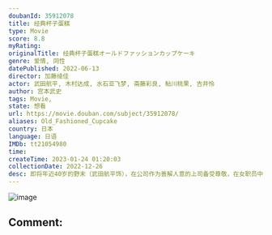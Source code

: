 ```yaml
---
doubanId: 35912078
title: 经典杯子蛋糕
type: Movie
score: 8.8
myRating: 
originalTitle: 经典杯子蛋糕オールドファッションカップケーキ
genre: 爱情, 同性
datePublished: 2022-06-13
director: 加藤绫佳
actor: 武田航平, 木村达成, 水石亚飞梦, 斋藤彩良, 鲇川桃果, 吉井怜
author: 宫本武史
tags: Movie, 
state: 想看
url: https://movie.douban.com/subject/35912078/
aliases: Old_Fashioned_Cupcake
country: 日本
language: 日语
IMDb: tt21054980
time: 
createTime: 2023-01-24 01:20:03
collectionDate: 2022-12-26
desc: 即将年近40岁的野末（武田航平饰），在公司作为善解人意的上司备受尊敬，在女职员中也颇有人气。但是，对什么都没有兴趣，平淡地过着没有刺激的无聊的每一天。野末的部下，马上就要迎来30岁的外川（木村达成饰）...
---
```


![image](p2874625351.jpg)

Comment: 
---

